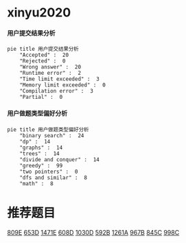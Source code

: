 # xinyu2020

<!-- tabs:start -->



#### **用户提交结果分析**

```mermaid
pie title 用户提交结果分析
    "Accepted" :  20
    "Rejected" :  0
    "Wrong answer" :  20
    "Runtime error" :  2
    "Time limit exceeded" :  3
    "Memory limit exceeded" :  0
    "Compilation error" :  3
    "Partial" :  0
```

#### **用户做题类型偏好分析**

```mermaid
pie title 用户做题类型偏好分析
    "binary search" :  24
    "dp" :  14
    "graphs" :  14
    "trees" :  14
    "divide and conquer" :  14
    "greedy" :  99
    "two pointers" :  0
    "dfs and similar" :  8
    "math" :  8
```



<!-- tabs:end -->
# 推荐题目
[809E](https://codeforces.com/contest/809/problem/E)
[653D](https://codeforces.com/contest/653/problem/D)
[1471E](https://codeforces.com/contest/1471/problem/E)
[608D](https://codeforces.com/contest/608/problem/D)
[1030D](https://codeforces.com/contest/1030/problem/D)
[592B](https://codeforces.com/contest/592/problem/B)
[1261A](https://codeforces.com/contest/1261/problem/A)
[967B](https://codeforces.com/contest/967/problem/B)
[845C](https://codeforces.com/contest/845/problem/C)
[998C](https://codeforces.com/contest/998/problem/C)
